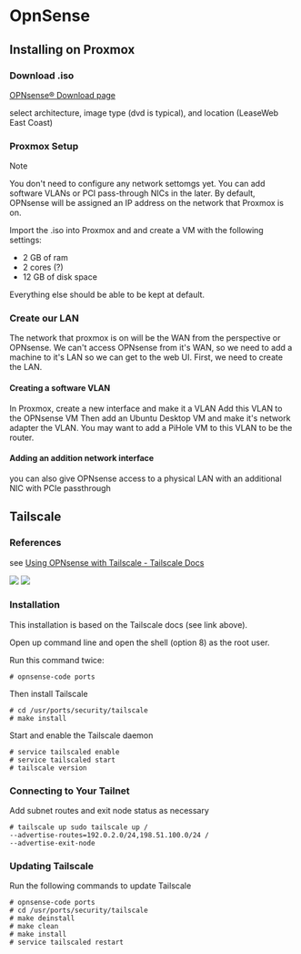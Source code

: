 # OpnSense

## Installing on Proxmox
### Download .iso
[OPNsense® Download page](https://opnsense.org/download/)

select architecture, image type (dvd is typical), and location (LeaseWeb East Coast)

### Proxmox Setup
> [!note]
> You don't need to configure any network settomgs yet. You can add software VLANs or PCI pass-through NICs in the later. By default, 
OPNsense will be assigned an IP address on the network that Proxmox is on.

Import the .iso into Proxmox and and create a VM with the following settings:
- 2 GB of ram
- 2 cores (?)
- 12 GB of disk space

Everything else should be able to be kept at default.

### Create our LAN
The network that proxmox is on will be the WAN from the perspective or OPNsense. We can't access OPNsense from it's WAN, so we need to add a machine to it's LAN so we can get to the web UI. First, we need to create the LAN.

#### Creating a software VLAN
In Proxmox, create a new interface and make it a VLAN
Add this VLAN to the OPNsense VM
Then add an Ubuntu Desktop VM and make it's network adapter the VLAN.
You may want to add a PiHole VM to this VLAN to be the router. 

#### Adding an addition network interface
you can also give OPNsense access to a physical LAN with an additional NIC with PCIe passthrough

## Tailscale
### References
see [Using OPNsense with Tailscale - Tailscale Docs](https://tailscale.com/kb/1097/install-opnsense)

![](https://www.youtube.com/watch?v=XXx7NDgDaRU&list=PL31RKk0b8QyFtB8vb4jLhQVJdWCcwGSWH)
![](https://youtu.be/Uzcs97XcxiE?si=D7hs8wFd42T_QBh-)

### Installation
This installation is based on the Tailscale docs (see link above).

Open up command line and open the shell (option 8) as the root user.

Run this command twice:
```
# opnsense-code ports
```
Then install Tailscale
```
# cd /usr/ports/security/tailscale
# make install
```
Start and enable the Tailscale daemon
```
# service tailscaled enable
# service tailscaled start
# tailscale version
```

### Connecting to Your Tailnet
Add subnet routes and exit node status as necessary
```
# tailscale up sudo tailscale up /
--advertise-routes=192.0.2.0/24,198.51.100.0/24 /
--advertise-exit-node
```
### Updating Tailscale
Run the following commands to update Tailscale
```
# opnsense-code ports
# cd /usr/ports/security/tailscale
# make deinstall
# make clean
# make install
# service tailscaled restart
```